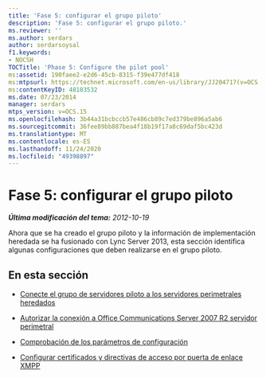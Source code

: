 ```yaml
---
title: 'Fase 5: configurar el grupo piloto'
description: 'Fase 5: configurar el grupo piloto.'
ms.reviewer: ''
ms.author: serdars
author: serdarsoysal
f1.keywords:
- NOCSH
TOCTitle: 'Phase 5: Configure the pilot pool'
ms:assetid: 190faee2-e2d6-45cb-8315-f39e477df418
ms:mtpsurl: https://technet.microsoft.com/en-us/library/JJ204717(v=OCS.15)
ms:contentKeyID: 48183532
ms.date: 07/23/2014
manager: serdars
mtps_version: v=OCS.15
ms.openlocfilehash: 3b44a31bcbccb57e486cb89c7ed379be896a5ab6
ms.sourcegitcommit: 36fee89bb887bea4f18b19f17a8c69daf5bc423d
ms.translationtype: MT
ms.contentlocale: es-ES
ms.lasthandoff: 11/24/2020
ms.locfileid: "49398897"
---
```

# <a name="phase-5-configure-the-pilot-pool"></a>Fase 5: configurar el grupo piloto

<div data-xmlns="http://www.w3.org/1999/xhtml">

<div class="topic" data-xmlns="http://www.w3.org/1999/xhtml" data-msxsl="urn:schemas-microsoft-com:xslt" data-cs="https://msdn.microsoft.com/">

<div data-asp="https://msdn2.microsoft.com/asp">



</div>

<div id="mainSection">

<div id="mainBody">

<span> </span>

_**Última modificación del tema:** 2012-10-19_

Ahora que se ha creado el grupo piloto y la información de implementación heredada se ha fusionado con Lync Server 2013, esta sección identifica algunas configuraciones que deben realizarse en el grupo piloto.

<div>

## <a name="in-this-section"></a>En esta sección

  - [Conecte el grupo de servidores piloto a los servidores perimetrales heredados](connect-pilot-pool-to-legacy-edge-servers.md)

  - [Autorizar la conexión a Office Communications Server 2007 R2 servidor perimetral](authorize-connection-to-office-communications-server-2007-r2-edge-server.md)

  - [Comprobación de los parámetros de configuración](verify-configuration-settings.md)

  - [Configurar certificados y directivas de acceso por puerta de enlace XMPP](configure-xmpp-gateway-access-policies-and-certificates.md)

</div>

</div>

<span> </span>

</div>

</div>

</div>

